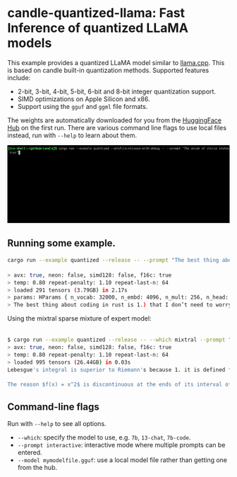 # candle-quantized-llama: Fast Inference of quantized LLaMA models

This example provides a quantized LLaMA model similar to
[llama.cpp](https://github.com/ggerganov/llama.cpp). This is based on candle
built-in quantization methods. Supported features include:

- 2-bit, 3-bit, 4-bit, 5-bit, 6-bit and 8-bit integer quantization support.
- SIMD optimizations on Apple Silicon and x86.
- Support using the `gguf` and `ggml` file formats.

The weights are automatically downloaded for you from the [HuggingFace
Hub](https://huggingface.co/) on the first run. There are various command line
flags to use local files instead, run with `--help` to learn about them.

![Axiom of Choice](./assets/aoc.gif)

## Running some example.

```bash
cargo run --example quantized --release -- --prompt "The best thing about coding in rust is "

> avx: true, neon: false, simd128: false, f16c: true
> temp: 0.80 repeat-penalty: 1.10 repeat-last-n: 64
> loaded 291 tensors (3.79GB) in 2.17s
> params: HParams { n_vocab: 32000, n_embd: 4096, n_mult: 256, n_head: 32, n_layer: 32, n_rot: 128, ftype: 2 }
> The best thing about coding in rust is 1.) that I don’t need to worry about memory leaks, 2.) speed and 3.) my program will compile even on old machines.
```

Using the mixtral sparse mixture of expert model:
```bash

$ cargo run --example quantized --release -- --which mixtral --prompt "Lebesgue's integral is superior to Riemann's because "
> avx: true, neon: false, simd128: false, f16c: true
> temp: 0.80 repeat-penalty: 1.10 repeat-last-n: 64
> loaded 995 tensors (26.44GB) in 0.03s
Lebesgue's integral is superior to Riemann's because 1. it is defined for a wider class of functions, those which are absolutely integrable; 2. the definition does not involve limits in two variables---one being computed before the other (which makes some computations more difficult); and 3. interchange of order of integration is easier to establish than with Riemann's integral. On the other hand, Lebesgue's integral applies only for bounded functions defined on finite intervals; it does not provide numerical values for improper integrals. The latter are best evaluated using Cauchy's limit definition.

The reason $f(x) = x^2$ is discontinuous at the ends of its interval of definition, and Riemann's integral requires continuity on the whole of an open interval containing it (see our earlier post), sine no such function exists with this property, is that the endpoints are infinite in measure for Lebesgue's integral.
 ```


## Command-line flags

Run with `--help` to see all options.

- `--which`: specify the model to use, e.g. `7b`, `13-chat`, `7b-code`.
- `--prompt interactive`: interactive mode where multiple prompts can be
  entered.
- `--model mymodelfile.gguf`: use a local model file rather than getting one
  from the hub.
